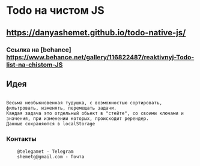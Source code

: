# Todo на чистом JS
## https://danyashemet.github.io/todo-native-js/
### Ссылка на [behance] https://www.behance.net/gallery/116822487/reaktivnyj-Todo-list-na-chistom-JS

## Идея
```

Весьма необыкновенная тудушка, с возможностью сортировать, фильтровать, изменять, перемещать задачи.
Каждая задача это отдельный обьект в "стейте", со своими ключами и значения, при изменении которых, происходит ререндер.
Данные сохраняются в localStorage

```

### Контакты
```
    @telegamet - Telegram
    shemetg@gmail.com - Почта
```
